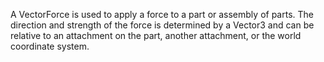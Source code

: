 A VectorForce is used to apply a force to a part or assembly of parts. The direction and strength of the force is determined by a Vector3 and can be relative to an attachment on the part, another attachment, or the world coordinate system.